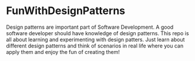 # FunWithDesignPatterns
Design patterns are important part of Software Development. A good software developer should have knowledge of design patterns. This repo is all about learning and experimenting with design patters. Just learn about different design patterns and think of scenarios in real life where you can apply them and enjoy the fun of creating them! 
